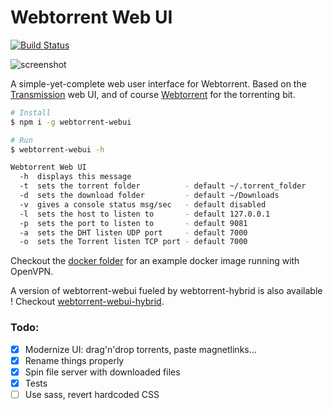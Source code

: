 Webtorrent Web UI
=============

[![Build Status](https://travis-ci.org/pldubouilh/webtorrent-webui.svg?branch=master)](https://travis-ci.org/pldubouilh/webtorrent-webui)

![screenshot](https://i.imgur.com/ZyW6Sp4.png)

A simple-yet-complete web user interface for Webtorrent. Based on the [Transmission](https://transmissionbt.com/) web UI, and of course [Webtorrent](https://webtorrent.io) for the torrenting bit.

```sh
# Install
$ npm i -g webtorrent-webui

# Run
$ webtorrent-webui -h

Webtorrent Web UI
  -h  displays this message
  -t  sets the torrent folder          - default ~/.torrent_folder
  -d  sets the download folder         - default ~/Downloads
  -v  gives a console status msg/sec   - default disabled
  -l  sets the host to listen to       - default 127.0.0.1
  -p  sets the port to listen to       - default 9081
  -a  sets the DHT listen UDP port     - default 7000
  -o  sets the Torrent listen TCP port - default 7000
```

Checkout the [docker folder](https://github.com/pldubouilh/webtorrent-webui/tree/master/docker) for an example docker image running with OpenVPN.

A version of webtorrent-webui fueled by webtorrent-hybrid is also available ! Checkout [webtorrent-webui-hybrid](https://github.com/pldubouilh/webtorrent-webui-hybrid).

### Todo:
  - [x] Modernize UI: drag'n'drop torrents, paste magnetlinks...
  - [x] Rename things properly
  - [x] Spin file server with downloaded files
  - [x] Tests
  - [ ] Use sass, revert hardcoded CSS
